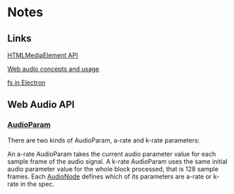 # Notes

## Links

[HTMLMediaElement API](https://developer.mozilla.org/en-US/docs/Web/API/HTMLMediaElement)

[Web audio concepts and usage](https://developer.mozilla.org/en-US/docs/Web/API/Web_Audio_API)

[fs in Electron](https://stackoverflow.com/questions/43722450/electron-function-to-read-a-local-file-fs-not-reading)

## Web Audio API

### [AudioParam](https://developer.mozilla.org/en-US/docs/Web/API/AudioParam)

There are two kinds of AudioParam, a-rate and k-rate parameters:

An a-rate AudioParam takes the current audio parameter value for each sample frame of the audio signal.
A k-rate AudioParam uses the same initial audio parameter value for the whole block processed, that is 128 sample frames.
Each [AudioNode](https://developer.mozilla.org/en-US/docs/Web/API/AudioNode) defines which of its parameters are a-rate or k-rate in the spec.
